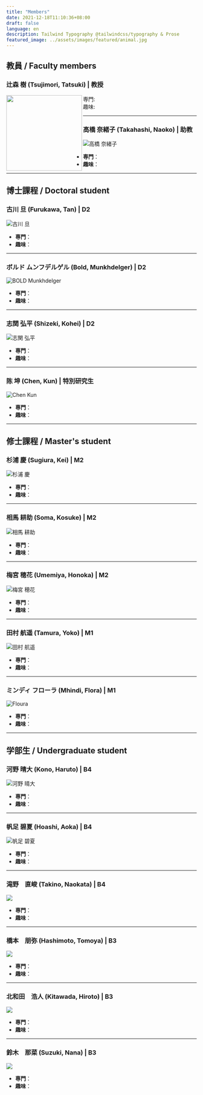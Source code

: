```yaml
---
title: "Members"
date: 2021-12-18T11:10:36+08:00
draft: false
language: en
description: Tailwind Typography @tailwindcss/typography & Prose
featured_image: ../assets/images/featured/animal.jpg
---
```

## 教員 / Faculty members

### 辻森 樹 (Tsujimori, Tatsuki) | 教授
<!-- static/images/KR8_logo.svg -->

<!-- パターン 1: align 属性 -->
<img src="/images/KR8_logo.svg" align="left" width="200">
<p>
専門:
<br>
趣味:
</p>

---

### 高橋 奈緒子 (Takahashi, Naoko) | 助教
![高橋 奈緒子](../assets/images/members/takahashi.jpg)  
- **専門**： 
- **趣味**：  

---

## 博士課程 / Doctoral student 

### 古川 旦 (Furukawa, Tan) | D2  
![古川 旦](../assets/images/members/furukawa.jpg)  
- **専門**：  
- **趣味**：  

---

### ボルド ムンフデルゲル (Bold, Munkhdelger) | D2  
![BOLD Munkhdelger](../assets/images/members/bold.jpg)  
- **専門**：  
- **趣味**：  

---

### 志関 弘平 (Shizeki, Kohei) |  D2  
![志関 弘平](../assets/images/members/shizeki.jpg)  
- **専門**：  
- **趣味**：  

---

### 陈 坤 (Chen, Kun) | 特別研究生 
![Chen Kun](../assets/images/members/chen.jpg)  
- **専門**：  
- **趣味**：  

---

## 修士課程 / Master's student 

### 杉浦 慶 (Sugiura, Kei) | M2 
![杉浦 慶](../assets/images/members/sugiura.jpg)  
- **専門**：  
- **趣味**：  

---

### 相馬 耕助 (Soma, Kosuke) | M2  
![相馬 耕助](../assets/images/members/soma.jpg)  
- **専門**：  
- **趣味**：  

---

### 梅宮 穂花 (Umemiya, Honoka) | M2  
![梅宮 穂花](../assets/images/members/umemiya.jpg)  
- **専門**：  
- **趣味**：  

---

### 田村 航遥 (Tamura, Yoko) | M1  
![田村 航遥](../assets/images/members/tamura.jpg)  
- **専門**：  
- **趣味**：  

---

### ミンディ フローラ (Mhindi, Flora) | M1  
![Floura](../assets/images/members/floura.jpg)  
- **専門**：  
- **趣味**：  

---

## 学部生 / Undergraduate student

### 河野 晴大 (Kono, Haruto) | B4  
![河野 晴大](../assets/images/members/kono.jpg)  
- **専門**：  
- **趣味**：  

---

### 帆足 碧夏 (Hoashi, Aoka) | B4  
![帆足 碧夏](../assets/images/members/hoashi.jpg)  
- **専門**：  
- **趣味**：  

---

###  滝野　直峻 (Takino, Naokata) | B4  
![](../assets/images/members/takino.jpg)  
- **専門**：  
- **趣味**：  



---

### 橋本　朋弥 (Hashimoto, Tomoya) | B3             
![](../assets/images/members/takino.jpg)             
- **専門**：
- **趣味**： 

---

###  北和田　浩人 (Kitawada, Hiroto) | B3             
![](../assets/images/members/takino.jpg)             
- **専門**：
- **趣味**： 

---

### 鈴木　那菜 (Suzuki, Nana) | B3             
![](../assets/images/members/takino.jpg)             
- **専門**：
- **趣味**： 

 





